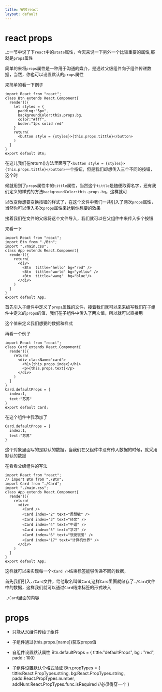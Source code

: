```yaml
---
title: 安装react
layout: default
---
```


# react props

上一节中说了下`react`中的`state`属性，今天来说一下另外一个比较重要的属性,那就是`props`属性

简单的来将`props`属性是一种用于沟通的媒介，是通过父级组件向子组件传递数据，当然，你也可以设置默认的`props`属性

来简单的看一下例子

```
import React from "react";
class Btn extends React.Component{
  render(){
    let styles = {
      padding:"5px",
      backgroundColor:this.props.bg,
      color:"#fff",
      boder:"1px solid red"
    }
    return(
      <button style = {styles}>{this.props.tittle}</button>
    )
  }
}
export default Btn;

```

在这儿我们在return()方法里面写了`<button style = {styles}>{this.props.tittle}</button>`一个按钮，但是我们却想传入三个不同的按钮，这个时

候就用到了`props`属性中的`tittle`属性，当然这个`tittle`是随便取得名字，还有我们定义的样式的方法`backgroundColor:this.props.bg`，这样就可

以改变你想要变换按钮的样式了，在这个文件中我们一共引入了两次`props`属性，当然你可以传入多次`props`属性来达到你想要的效果

接着我们在文件的父级将这个文件导入，我们就可以在父组件中来传入多个按钮

来看一下

```
import React from "react";
import Btn from "./Btn";
import "./main.css";
class App extends React.Component{
  render(){
    return(
      <div>
        <Btn  tittle="hello" bg="red" />
        <Btn  tittle="world" bg="yellow" />
        <Btn  tittle="wang"  bg="blue"/>
      </div>
    )
  }
}
export default App;

```
首先引入子组件中定义了`props`属性的文件，接着我们就可以来来编写我们在子组件中定义的`props`的值，我们在子组件中传入了两次值，所以就可以直接用

这个值来定义我们想要的数据和样式

再看一个例子

```
import React from "react";
class Card extends React.Component{
  render(){
    return(
      <div className="card">
        <h1>{this.props.index}</h1>
        <p>{this.props.text}</p>
      </div>
    )
  }
}
Card.defaultProps = {
  index:1,
  text:"苏苏"
}
export default Card;

```

在这个组件中我添加了

```
Card.defaultProps = {
  index:1,
  text:"苏苏"
}
```

这个对象里面写的是默认的数据，当我们在父组件中没有传入数据的时候，就采用默认的数据

在看看父级组件的写法

```
import React from "react";
// import Btn from "./Btn";
import Card from "./Card";
import "./main.css";
class App extends React.Component{
  render(){
    return(
      <div>
        <Card />
        <Card index="2" text="周慧敏" />
        <Card index="3" text="经文" />
        <Card index="4" text="牛逼" />
        <Card index="5" text="学习" />
        <Card index="6" text="很爱很爱" />
        <Card index="17" text="计算机世界" />
      </div>
    )
  }
}
export default App;

```

这样就可以来实现每一个`<Card />`结束标签能够传递不同的数据，

首先我们引入`./Card`文件，给他取名叫做`Card`,这样`Card`里面就储存了`./Card`文件中的数据，这样我们就可以通过`Card`结束标签的形式映入

`./Card`里面的内容




# props

- 只能从父组件传给子组件

- 子组件通过{this.props.[name]}获取props值

- 自组件设置默认属性 Btn.defaultProps = {
  tittle:"defaultProps",
  bg : "red",
  padd : 100}

- 子组件设置默认个格式验证 Btn.propTypes = {
  tittle:React.PropTypes.string,
  bg:React.PropTypes.string,
  padd:React.PropTypes.number,
  addNum:React.PropTypes.func.isRequired  //必须得穿一个
}  
